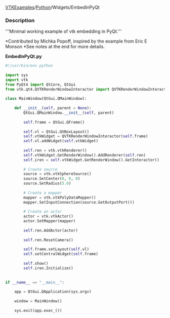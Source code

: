 [VTKExamples](/home/)/[Python](/Python)/Widgets/EmbedInPyQt

### Description
'''Minimal working example of vtk embedding in PyQt.'''

*Contributed by Michka Popoff, inspired by the example from Eric E Monson
*See notes at the end for more details.

**EmbedInPyQt.py**
```python
#!/usr/bin/env python
 
import sys
import vtk
from PyQt4 import QtCore, QtGui
from vtk.qt4.QVTKRenderWindowInteractor import QVTKRenderWindowInteractor
 
class MainWindow(QtGui.QMainWindow):
 
    def __init__(self, parent = None):
        QtGui.QMainWindow.__init__(self, parent)
 
        self.frame = QtGui.QFrame()
 
        self.vl = QtGui.QVBoxLayout()
        self.vtkWidget = QVTKRenderWindowInteractor(self.frame)
        self.vl.addWidget(self.vtkWidget)
 
        self.ren = vtk.vtkRenderer()
        self.vtkWidget.GetRenderWindow().AddRenderer(self.ren)
        self.iren = self.vtkWidget.GetRenderWindow().GetInteractor()
 
        # Create source
        source = vtk.vtkSphereSource()
        source.SetCenter(0, 0, 0)
        source.SetRadius(5.0)
 
        # Create a mapper
        mapper = vtk.vtkPolyDataMapper()
        mapper.SetInputConnection(source.GetOutputPort())
 
        # Create an actor
        actor = vtk.vtkActor()
        actor.SetMapper(mapper)
 
        self.ren.AddActor(actor)
 
        self.ren.ResetCamera()
 
        self.frame.setLayout(self.vl)
        self.setCentralWidget(self.frame)
        
        self.show()
        self.iren.Initialize()
 
 
if __name__ == "__main__":
 
    app = QtGui.QApplication(sys.argv)
 
    window = MainWindow()
 
    sys.exit(app.exec_())
```

